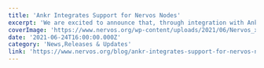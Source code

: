 ```yaml
---
title: 'Ankr Integrates Support for Nervos Nodes'
excerpt: 'We are excited to announce that, through integration with Ankr, the deploying, hosting and running of Nervos nodes, will be made that much easier. The collaboration means users can run a Nervos Node v'
coverImage: 'https://www.nervos.org/wp-content/uploads/2021/06/Nervos_x_Ankr-01-810x456.png'
date: '2021-06-24T16:00:00.000Z'
category: 'News,Releases & Updates'
link: 'https://www.nervos.org/blog/ankr-integrates-support-for-nervos-nodes'
---
```


